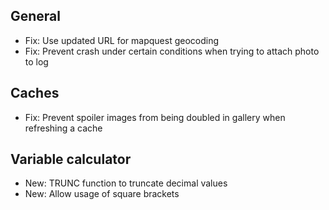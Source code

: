 ## General
- Fix: Use updated URL for mapquest geocoding
- Fix: Prevent crash under certain conditions when trying to attach photo to log

## Caches
- Fix: Prevent spoiler images from being doubled in gallery when refreshing a cache

## Variable calculator
- New: TRUNC function to truncate decimal values
- New: Allow usage of square brackets
